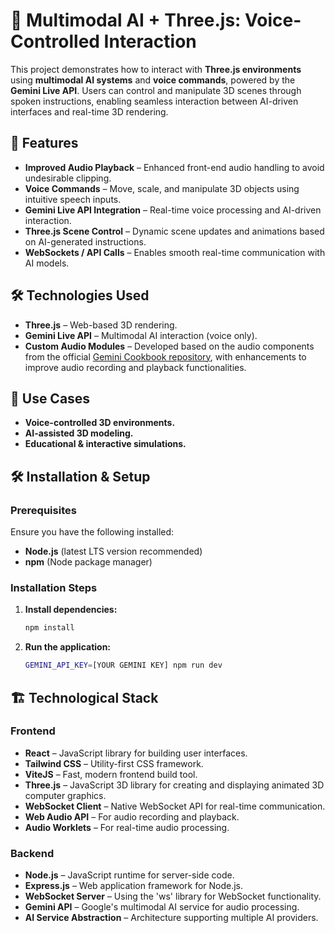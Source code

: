 # 🤖 Multimodal AI + Three.js: Voice-Controlled Interaction

This project demonstrates how to interact with **Three.js environments** using **multimodal AI systems** and **voice commands**, powered by the **Gemini Live API**. Users can control and manipulate 3D scenes through spoken instructions, enabling seamless interaction between AI-driven interfaces and real-time 3D rendering.

## 🚀 Features

- **Improved Audio Playback** – Enhanced front-end audio handling to avoid undesirable clipping.
- **Voice Commands** – Move, scale, and manipulate 3D objects using intuitive speech inputs.
- **Gemini Live API Integration** – Real-time voice processing and AI-driven interaction.
- **Three.js Scene Control** – Dynamic scene updates and animations based on AI-generated instructions.
- **WebSockets / API Calls** – Enables smooth real-time communication with AI models.

## 🛠️ Technologies Used

- **Three.js** – Web-based 3D rendering.
- **Gemini Live API** – Multimodal AI interaction (voice only).
- **Custom Audio Modules** – Developed based on the audio components from the official [Gemini Cookbook repository](https://github.com/google-gemini/cookbook/blob/main/quickstarts/Get_started_LiveAPI.py), with enhancements to improve audio recording and playback functionalities.

## 📌 Use Cases

- **Voice-controlled 3D environments.**
- **AI-assisted 3D modeling.**
- **Educational & interactive simulations.**

## 🛠️ Installation & Setup

### Prerequisites

Ensure you have the following installed:

- **Node.js** (latest LTS version recommended)
- **npm** (Node package manager)

### Installation Steps

1. **Install dependencies:**
   ```bash
   npm install
   ```
2. **Run the application:**
   ```bash
   GEMINI_API_KEY=[YOUR GEMINI KEY] npm run dev
   ```

## 🏗️ Technological Stack

### Frontend

- **React** – JavaScript library for building user interfaces.
- **Tailwind CSS** – Utility-first CSS framework.
- **ViteJS** – Fast, modern frontend build tool.
- **Three.js** – JavaScript 3D library for creating and displaying animated 3D computer graphics.
- **WebSocket Client** – Native WebSocket API for real-time communication.
- **Web Audio API** – For audio recording and playback.
- **Audio Worklets** – For real-time audio processing.

### Backend

- **Node.js** – JavaScript runtime for server-side code.
- **Express.js** – Web application framework for Node.js.
- **WebSocket Server** – Using the 'ws' library for WebSocket functionality.
- **Gemini API** – Google's multimodal AI service for audio processing.
- **AI Service Abstraction** – Architecture supporting multiple AI providers.
